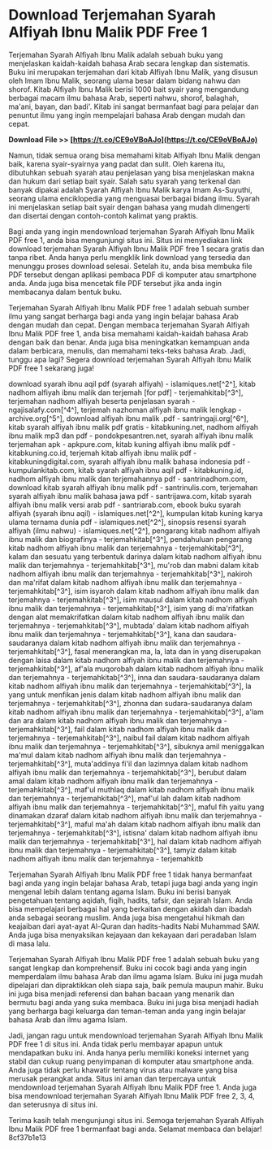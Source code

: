 # Download Terjemahan Syarah Alfiyah Ibnu Malik PDF Free 1
 
Terjemahan Syarah Alfiyah Ibnu Malik adalah sebuah buku yang menjelaskan kaidah-kaidah bahasa Arab secara lengkap dan sistematis. Buku ini merupakan terjemahan dari kitab Alfiyah Ibnu Malik, yang disusun oleh Imam Ibnu Malik, seorang ulama besar dalam bidang nahwu dan shorof. Kitab Alfiyah Ibnu Malik berisi 1000 bait syair yang mengandung berbagai macam ilmu bahasa Arab, seperti nahwu, shorof, balaghah, ma'ani, bayan, dan badi'. Kitab ini sangat bermanfaat bagi para pelajar dan penuntut ilmu yang ingin mempelajari bahasa Arab dengan mudah dan cepat.
 
**Download File >> [https://t.co/CE9oVBoAJo](https://t.co/CE9oVBoAJo)**


 
Namun, tidak semua orang bisa memahami kitab Alfiyah Ibnu Malik dengan baik, karena syair-syairnya yang padat dan sulit. Oleh karena itu, dibutuhkan sebuah syarah atau penjelasan yang bisa menjelaskan makna dan hukum dari setiap bait syair. Salah satu syarah yang terkenal dan banyak dipakai adalah Syarah Alfiyah Ibnu Malik karya Imam As-Suyuthi, seorang ulama enciklopedia yang menguasai berbagai bidang ilmu. Syarah ini menjelaskan setiap bait syair dengan bahasa yang mudah dimengerti dan disertai dengan contoh-contoh kalimat yang praktis.
 
Bagi anda yang ingin mendownload terjemahan Syarah Alfiyah Ibnu Malik PDF free 1, anda bisa mengunjungi situs ini. Situs ini menyediakan link download terjemahan Syarah Alfiyah Ibnu Malik PDF free 1 secara gratis dan tanpa ribet. Anda hanya perlu mengklik link download yang tersedia dan menunggu proses download selesai. Setelah itu, anda bisa membuka file PDF tersebut dengan aplikasi pembaca PDF di komputer atau smartphone anda. Anda juga bisa mencetak file PDF tersebut jika anda ingin membacanya dalam bentuk buku.
 
Terjemahan Syarah Alfiyah Ibnu Malik PDF free 1 adalah sebuah sumber ilmu yang sangat berharga bagi anda yang ingin belajar bahasa Arab dengan mudah dan cepat. Dengan membaca terjemahan Syarah Alfiyah Ibnu Malik PDF free 1, anda bisa memahami kaidah-kaidah bahasa Arab dengan baik dan benar. Anda juga bisa meningkatkan kemampuan anda dalam berbicara, menulis, dan memahami teks-teks bahasa Arab. Jadi, tunggu apa lagi? Segera download terjemahan Syarah Alfiyah Ibnu Malik PDF free 1 sekarang juga!
 
download syarah ibnu aqil pdf (syarah alfiyah) - islamiques.net[^2^],  kitab nadhom alfiyah ibnu malik dan terjemah [for pdf] - terjemahkitab[^3^],  terjemahan nadhom alfiyah beserta penjelasan syarah - ngajisalafy.com[^4^],  terjemah nazhoman alfiyah ibnu malik lengkap - archive.org[^5^],  download alfiyah ibnu malik .pdf - santringaji.org[^6^],  kitab syarah alfiyah ibnu malik pdf gratis - kitabkuning.net,  nadhom alfiyah ibnu malik mp3 dan pdf - pondokpesantren.net,  syarah alfiyah ibnu malik terjemahan apk - apkpure.com,  kitab kuning alfiyah ibnu malik pdf - kitabkuning.co.id,  terjemah kitab alfiyah ibnu malik pdf - kitabkuningdigital.com,  syarah alfiyah ibnu malik bahasa indonesia pdf - kumpulankitab.com,  kitab syarah alfiyah ibnu aqil pdf - kitabkuning.id,  nadhom alfiyah ibnu malik dan terjemahannya pdf - santrinadhom.com,  download kitab syarah alfiyah ibnu malik pdf - santrinulis.com,  terjemahan syarah alfiyah ibnu malik bahasa jawa pdf - santrijawa.com,  kitab syarah alfiyah ibnu malik versi arab pdf - santriarab.com,  ebook buku syarah alfiyah (syarah ibnu aqil) - islamiques.net[^2^],  kumpulan kitab kuning karya ulama ternama dunia pdf - islamiques.net[^2^],  sinopsis resensi syarah alfiyah (ilmu nahwu) - islamiques.net[^2^],  pengarang kitab nadhom alfiyah ibnu malik dan biografinya - terjemahkitab[^3^],  pendahuluan pengarang kitab nadhom alfiyah ibnu malik dan terjemahnya - terjemahkitab[^3^],  kalam dan sesuatu yang terbentuk darinya dalam kitab nadhom alfiyah ibnu malik dan terjemahnya - terjemahkitab[^3^],  mu'rob dan mabni dalam kitab nadhom alfiyah ibnu malik dan terjemahnya - terjemahkitab[^3^],  nakiroh dan ma'rifat dalam kitab nadhom alfiyah ibnu malik dan terjemahnya - terjemahkitab[^3^],  isim isyaroh dalam kitab nadhom alfiyah ibnu malik dan terjemahnya - terjemahkitab[^3^],  isim mausul dalam kitab nadhom alfiyah ibnu malik dan terjemahnya - terjemahkitab[^3^],  isim yang di ma'rifatkan dengan alat memakrifatkan dalam kitab nadhom alfiyah ibnu malik dan terjemahnya - terjemahkitab[^3^],  mubtada' dalam kitab nadhom alfiyah ibnu malik dan terjemahnya - terjemahkitab[^3^],  kana dan saudara-saudaranya dalam kitab nadhom alfiyah ibnu malik dan terjemahnya - terjemahkitab[^3^],  fasal menerangkan ma, la, lata dan in yang diserupakan dengan laisa dalam kitab nadhom alfiyah ibnu malik dan terjemahnya - terjemahkitab[^3^],  af'ala muqorobah dalam kitab nadhom alfiyah ibnu malik dan terjemahnya - terjemahkitab[^3^],  inna dan saudara-saudaranya dalam kitab nadhom alfiyah ibnu malik dan terjemahnya - terjemahkitab[^3^],  la yang untuk menfikan jenis dalam kitab nadhom alfiyah ibnu malik dan terjemahnya - terjemahkitab[^3^],  zhonna dan sudara-saudaranya dalam kitab nadhom alfiyah ibnu malik dan terjemahnya - terjemahkitab[^3^],  a'lam dan ara dalam kitab nadhom alfiyah ibnu malik dan terjemahnya - terjemahkitab[^3^],  fail dalam kitab nadhom alfiyah ibnu malik dan terjemahnya - terjemahkitab[^3^],  naibul fail dalam kitab nadhom alfiyah ibnu malik dan terjemahnya - terjemahkitab[^3^],  sibuknya amil meniggalkan ma'mul dalam kitab nadhom alfiyah ibnu malik dan terjemahnya - terjemahkitab[^3^],  muta'addinya fi'il dan lazimnya dalam kitab nadhom alfiyah ibnu malik dan terjemahnya - terjemahkitab[^3^],  berubut dalam amal dalam kitab nadhom alfiyah ibnu malik dan terjemahnya - terjemahkitab[^3^],  maf'ul muthlaq dalam kitab nadhom alfiyah ibnu malik dan terjemahnya - terjemahkitab[^3^],  maf'ul lah dalam kitab nadhom alfiyah ibnu malik dan terjemahnya - terjemahkitab[^3^],  maful fih yaitu yang dinamakan dzaraf dalam kitab nadhom alfiyah ibnu malik dan terjemahnya - terjemahkitab[^3^],  maful ma'ah dalam kitab nadhom alfiyah ibnu malik dan terjemahnya - terjemahkitab[^3^],  istisna' dalam kitab nadhom alfiyah ibnu malik dan terjemahnya - terjemahkitab[^3^],  hal dalam kitab nadhom alfiyah ibnu malik dan terjemahnya - terjemahkitab[^3^],  tamyiz dalam kitab nadhom alfiyah ibnu malik dan terjemahnya - terjemahkitb
  
Terjemahan Syarah Alfiyah Ibnu Malik PDF free 1 tidak hanya bermanfaat bagi anda yang ingin belajar bahasa Arab, tetapi juga bagi anda yang ingin mengenal lebih dalam tentang agama Islam. Buku ini berisi banyak pengetahuan tentang aqidah, fiqih, hadits, tafsir, dan sejarah Islam. Anda bisa mempelajari berbagai hal yang berkaitan dengan akidah dan ibadah anda sebagai seorang muslim. Anda juga bisa mengetahui hikmah dan keajaiban dari ayat-ayat Al-Quran dan hadits-hadits Nabi Muhammad SAW. Anda juga bisa menyaksikan kejayaan dan kekayaan dari peradaban Islam di masa lalu.
 
Terjemahan Syarah Alfiyah Ibnu Malik PDF free 1 adalah sebuah buku yang sangat lengkap dan komprehensif. Buku ini cocok bagi anda yang ingin memperdalam ilmu bahasa Arab dan ilmu agama Islam. Buku ini juga mudah dipelajari dan dipraktikkan oleh siapa saja, baik pemula maupun mahir. Buku ini juga bisa menjadi referensi dan bahan bacaan yang menarik dan bermutu bagi anda yang suka membaca. Buku ini juga bisa menjadi hadiah yang berharga bagi keluarga dan teman-teman anda yang ingin belajar bahasa Arab dan ilmu agama Islam.
 
Jadi, jangan ragu untuk mendownload terjemahan Syarah Alfiyah Ibnu Malik PDF free 1 di situs ini. Anda tidak perlu membayar apapun untuk mendapatkan buku ini. Anda hanya perlu memiliki koneksi internet yang stabil dan cukup ruang penyimpanan di komputer atau smartphone anda. Anda juga tidak perlu khawatir tentang virus atau malware yang bisa merusak perangkat anda. Situs ini aman dan terpercaya untuk mendownload terjemahan Syarah Alfiyah Ibnu Malik PDF free 1. Anda juga bisa mendownload terjemahan Syarah Alfiyah Ibnu Malik PDF free 2, 3, 4, dan seterusnya di situs ini.
 
Terima kasih telah mengunjungi situs ini. Semoga terjemahan Syarah Alfiyah Ibnu Malik PDF free 1 bermanfaat bagi anda. Selamat membaca dan belajar!
 8cf37b1e13
 
